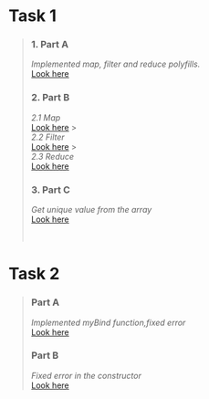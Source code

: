 # Task 1

> ### 1. Part A
>
> _Implemented map, filter and reduce polyfills._ <br/> [Look here](https://codepen.io/Maria-Guk/pen/mdBdrZe?editors=1010)
>
> ### 2. Part B
>
> _2.1 Map_ <br/> [Look here](https://codepen.io/Maria-Guk/pen/bGoGwOg) > <br/> _2.2 Filter_ <br/> [Look here](https://codepen.io/Maria-Guk/pen/wvrvzNo) > <br/> _2.3 Reduce_ <br/> [Look here](https://codepen.io/Maria-Guk/pen/BawaBZw)
>
> ### 3. Part C
>
> _Get unique value from the array_ <br/> [Look here](https://codepen.io/Maria-Guk/pen/jOGOKyZ)
>
> <br/>

# Task 2

> ### Part A
>
> _Implemented myBind function,fixed error_ <br/>[Look here](https://codepen.io/Maria-Guk/pen/LYzEOZZ)
>
> ### Part B
>
> _Fixed error in the constructor_ <br/>[Look here](https://codepen.io/pen/?editors=1112)
